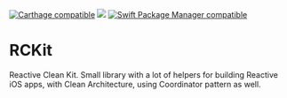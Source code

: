 [![Carthage compatible](https://img.shields.io/badge/Carthage-compatible-4BC51D.svg?style=flat)](https://github.com/Carthage/Carthage)
[![](https://img.shields.io/cocoapods/p/ReactiveCleanKit.svg?style=plastic)](https://cocoapods.org/pods/ReactiveCleanKit)
[![Swift Package Manager compatible](https://img.shields.io/badge/Swift%20Package%20Manager-compatible-brightgreen.svg)](https://github.com/apple/swift-package-manager)

# RCKit

Reactive Clean Kit. Small library with a lot of helpers for building Reactive iOS apps, with Clean Architecture, using Coordinator pattern as well.
